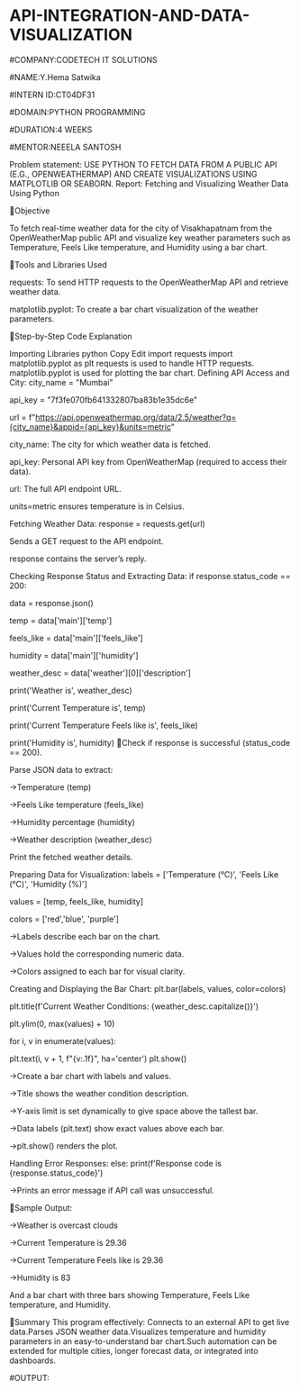 # API-INTEGRATION-AND-DATA-VISUALIZATION
#COMPANY:CODETECH IT SOLUTIONS

#NAME:Y.Hema Satwika

#INTERN ID:CT04DF31

#DOMAIN:PYTHON PROGRAMMING

#DURATION:4 WEEKS

#MENTOR:NEEELA SANTOSH

Problem statement: USE PYTHON TO FETCH DATA FROM A PUBLIC API (E.G., OPENWEATHERMAP) AND CREATE VISUALIZATIONS USING MATPLOTLIB OR SEABORN. Report: Fetching and Visualizing Weather Data Using Python

📌Objective

To fetch real-time weather data for the city of Visakhapatnam from the OpenWeatherMap public API and visualize key weather parameters such as Temperature, Feels Like temperature, and Humidity using a bar chart.

📌Tools and Libraries Used

requests: To send HTTP requests to the OpenWeatherMap API and retrieve weather data.

matplotlib.pyplot: To create a bar chart visualization of the weather parameters.

📌Step-by-Step Code Explanation

Importing Libraries python Copy Edit import requests import matplotlib.pyplot as plt requests is used to handle HTTP requests. matplotlib.pyplot is used for plotting the bar chart. Defining API Access and City: city_name = "Mumbai"

api_key = "7f3fe070fb641332807ba83b1e35dc6e"

url = f"https://api.openweathermap.org/data/2.5/weather?q={city_name}&appid={api_key}&units=metric"

city_name: The city for which weather data is fetched.

api_key: Personal API key from OpenWeatherMap (required to access their data).

url: The full API endpoint URL.

units=metric ensures temperature is in Celsius.

Fetching Weather Data: response = requests.get(url)

Sends a GET request to the API endpoint.

response contains the server’s reply.

Checking Response Status and Extracting Data: if response.status_code == 200:

data = response.json()

temp = data['main']['temp']

feels_like = data['main']['feels_like']

humidity = data['main']['humidity']

weather_desc = data['weather'][0]['description']

print('Weather is', weather_desc)

print('Current Temperature is', temp)

print('Current Temperature Feels like is', feels_like)

print('Humidity is', humidity) 📌Check if response is successful (status_code == 200).

Parse JSON data to extract:

->Temperature (temp)

->Feels Like temperature (feels_like)

->Humidity percentage (humidity)

->Weather description (weather_desc)

Print the fetched weather details.

Preparing Data for Visualization: labels = ['Temperature (°C)', 'Feels Like (°C)', 'Humidity (%)']

values = [temp, feels_like, humidity]

colors = ['red','blue', 'purple']

->Labels describe each bar on the chart.

->Values hold the corresponding numeric data.

->Colors assigned to each bar for visual clarity.

Creating and Displaying the Bar Chart: plt.bar(labels, values, color=colors)

plt.title(f'Current Weather Conditions: {weather_desc.capitalize()}')

plt.ylim(0, max(values) + 10)

for i, v in enumerate(values):

plt.text(i, v + 1, f"{v:.1f}", ha='center') plt.show()

->Create a bar chart with labels and values.

->Title shows the weather condition description.

->Y-axis limit is set dynamically to give space above the tallest bar.

->Data labels (plt.text) show exact values above each bar.

->plt.show() renders the plot.

Handling Error Responses: else: print(f'Response code is {response.status_code}')

->Prints an error message if API call was unsuccessful.

📌Sample Output:

->Weather is overcast clouds

->Current Temperature is 29.36

->Current Temperature Feels like is 29.36

->Humidity is 83

And a bar chart with three bars showing Temperature, Feels Like temperature, and Humidity.

📌Summary This program effectively: Connects to an external API to get live data.Parses JSON weather data.Visualizes temperature and humidity parameters in an easy-to-understand bar chart.Such automation can be extended for multiple cities, longer forecast data, or integrated into dashboards.

#OUTPUT:
